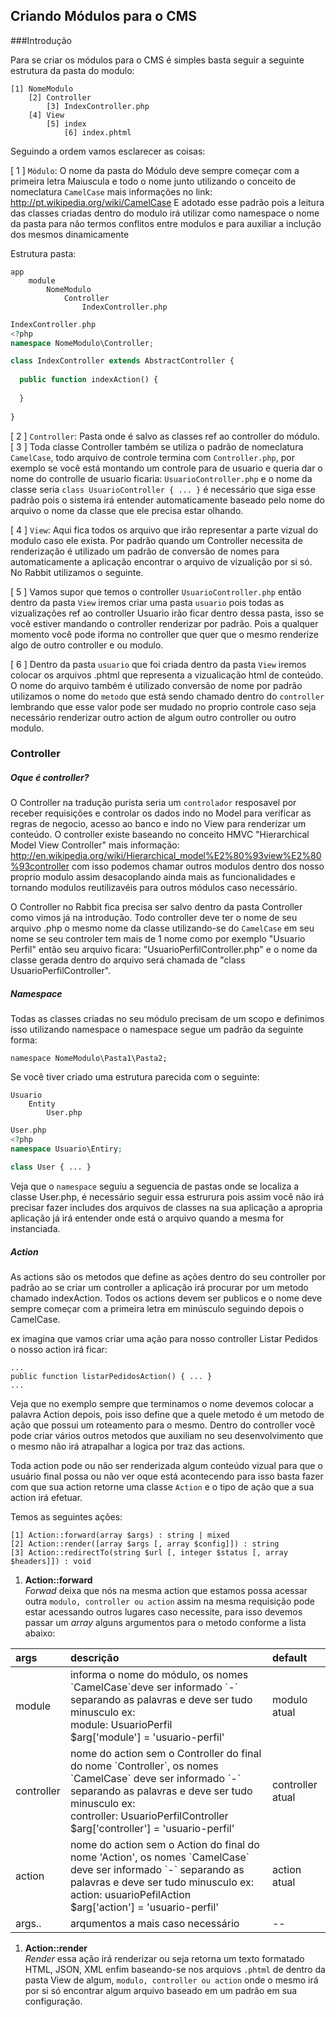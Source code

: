 ## Criando Módulos para o CMS ##

###Introdução

Para se criar os módulos para o CMS é simples basta seguir a seguinte estrutura da pasta do modulo:


	[1] NomeModulo
		[2] Controller
			[3] IndexController.php
		[4] View
			[5] index
				[6] index.phtml
		
Seguindo a ordem vamos esclarecer as coisas:

[ 1 ] `Módulo`: O nome da pasta do Módulo deve sempre começar com a primeira letra Maiuscula e todo o nome junto utilizando o conceito de nomeclatura `CamelCase` mais informações no link: http://pt.wikipedia.org/wiki/CamelCase
E adotado esse padrão pois a leitura das classes criadas dentro do modulo irá utilizar como namespace o nome da pasta para não termos conflitos entre modulos e para auxiliar a inclução dos mesmos dinamicamente


Estrutura pasta:

	app
    	module
  			NomeModulo
  				Controller
  					IndexController.php



```php
IndexController.php
<?php 
namespace NomeModulo\Controller;

class IndexController extends AbstractController { 
  
  public function indexAction() {
  	
  }
  
}
```

[ 2 ] `Controller`: Pasta onde é salvo as classes ref ao controller do módulo. [ 3 ] Toda classe Controller também se utiliza o padrão de nomeclatura `CamelCase`, todo arquivo de controle termina com `Controller.php`, por exemplo se você está montando um controle para de usuario e queria dar o nome do controlle de usuario ficaria: `UsuarioController.php` e o nome da classe seria `class UsuarioController { ... }` é necessário que siga esse padrão pois o sistema irá entender automaticamente baseado pelo nome do arquivo o nome da classe que ele precisa estar olhando.

[ 4 ] `View`: Aqui fica todos os arquivo que irão representar a parte vizual do modulo caso ele exista. Por padrão quando um Controller necessita de renderização é utilizado um padrão de conversão de nomes para automaticamente a aplicação encontrar o arquivo de vizualição por si só. No Rabbit utilizamos o seguinte.

[ 5 ] Vamos supor que temos o controller `UsuarioController.php` então dentro da pasta `View` iremos criar uma pasta `usuario` pois todas as vizualizações ref ao controller Usuario irão ficar dentro dessa pasta, isso se você estiver mandando o controller renderizar por padrão. Pois a qualquer momento você pode iforma no controller que quer que o mesmo renderize algo de outro controller e ou modulo.

[ 6 ] Dentro da pasta `usuario` que foi criada dentro da pasta `View` iremos colocar os arquivos .phtml que representa a vizualicação html de conteúdo. O nome do arquivo também é utilizado conversão de nome por padrão utilizamos o nome do `metodo` que está sendo chamado dentro do `controller` lembrando que esse valor pode ser mudado no proprio controle caso seja necessário renderizar outro action de algum outro controller ou outro modulo.

### Controller

##### Oque é controller?

O Controller na tradução purista seria um `controlador` resposavel por receber requisições e controlar os dados indo no Model para verificar as regras de negocio, acesso ao banco e indo no View para renderizar um conteúdo. O controller existe baseando no conceito HMVC "Hierarchical Model View Controller" mais informação: http://en.wikipedia.org/wiki/Hierarchical_model%E2%80%93view%E2%80%93controller com isso podemos chamar outros modulos dentro dos nosso proprio modulo assim desacoplando ainda mais as funcionalidades e tornando modulos reutilizavéis para outros módulos caso necessário.

O Controller no Rabbit fica precisa ser salvo dentro da pasta Controller como vimos já na introdução. Todo controller deve ter o nome de seu arquivo .php o mesmo nome da classe utilizando-se do `CamelCase` em seu nome se seu controler tem mais de 1 nome como por exemplo "Usuario Perfil" então seu arquivo ficara: "UsuarioPerfilController.php" e o nome da classe gerada dentro do arquivo será chamada de "class UsuarioPerfilController".


##### Namespace

Todas as classes criadas no seu módulo precisam de um scopo e definimos isso utilizando namespace o namespace segue um padrão da seguinte forma:

	namespace NomeModulo\Pasta1\Pasta2;
    
Se você tiver criado uma estrutura parecida com o seguinte:

	Usuario
    	Entity
        	User.php
            

```php
User.php
<?php 
namespace Usuario\Entiry;

class User { ... }
```
    
Veja que o `namespace` seguiu a seguencia de pastas onde se localiza a classe User.php, é necessário seguir essa estrurura pois assim você não irá precisar fazer includes dos arquivos de classes na sua aplicação a apropria aplicação já irá entender onde está o arquivo quando a mesma for instanciada.

##### Action

As actions são os metodos que define as ações dentro do seu controller por padrão ao se criar um controller a aplicação irá procurar por um metodo chamado indexAction. Todos os actions devem ser publicos e o nome deve sempre começar com a primeira letra em minúsculo seguindo depois o CamelCase.

ex imagina que vamos criar uma ação para nosso controller Listar Pedidos o nosso action irá ficar:

	...
	public function listarPedidosAction() { ... }
    ...
    
Veja que no exemplo sempre que terminamos o nome devemos colocar a palavra Action depois, pois isso define que a quele metodo é um metodo de ação que possui um roteamento para o mesmo. Dentro do controller você pode criar vários outros metodos que auxiliam no seu desenvolvimento que o mesmo não irá atrapalhar a logica por traz das actions.

Toda action pode ou não ser renderizada algum conteúdo vizual para que o usuário final possa ou não ver oque está acontecendo para isso basta fazer com que sua action retorne uma classe `Action` e o tipo de ação que a sua action irá efetuar.

Temos as seguintes ações:

	[1] Action::forward(array $args) : string | mixed
    [2] Action::render([array $args [, array $config]]) : string
    [3] Action::redirectTo(string $url [, integer $status [, array $headers]]) : void
    
1. **Action::forward**	
*Forwad* deixa que nós na mesma action que estamos possa acessar outra `modulo, controller ou action` assim na mesma requisição pode estar acessando outros lugares caso necessite, para isso devemos passar um *array* alguns argumentos para o metodo conforme a lista abaixo:

  <table width="100%">
      <thead>
        <tr style="text-align: left;">
            <th>args</th>
            <th>descrição</th>
            <th>default</th>
        </tr>
      </thead>
      <tbody>
          <tr>
              <td>module</td>
              <td>informa o nome do módulo, os nomes `CamelCase`deve ser informado `-` separando as palavras e deve ser tudo minusculo ex: <br /> module: UsuarioPerfil <br /> $arg['module'] = 'usuario-perfil'</td>
              <td>modulo atual</td>
          </tr>
          <tr>
              <td>controller</td>
              <td>nome do action sem o Controller do final do nome `Controller`, os nomes `CamelCase` deve ser informado `-` separando as palavras  e deve ser tudo minusculo ex: <br /> controller: UsuarioPerfilController <br /> $arg['controller'] = 'usuario-perfil'</td>
              <td>controller atual</td>
          </tr>
          <tr>
              <td>action</td>
                <td>nome do action sem o Action do final do nome 'Action', os nomes `CamelCase` deve ser informado `-` separando as palavras  e deve ser tudo minusculo ex: <br /> action: usuarioPefilAction <br /> $arg['action'] = 'usuario-perfil'</td>
              <td>action atual</td>
          </tr>
          <tr>
              <td>args..</td>
               <td>arqumentos a mais caso necessário</td>
              <td> -- </td>
          </tr>
      </tbody>
  </table>
  

1. **Action::render**	
*Render* essa ação irá renderizar ou seja retorna um texto formatado HTML, JSON, XML enfim baseando-se nos arquiovs `.phtml` de dentro da pasta View de algum, `modulo, controller ou action` onde o mesmo irá por si só encontrar algum arquivo baseado em um padrão em sua configuração.
